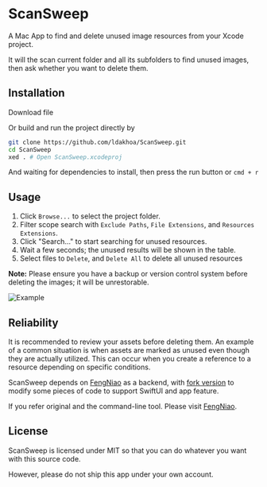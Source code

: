 # ScanSweep

A Mac App to find and delete unused image resources from your Xcode project.

It will the scan current folder and all its subfolders to find unused images, then ask whether you want to delete them.

## Installation

Download file

Or build and run the project directly by
```bash
git clone https://github.com/ldakhoa/ScanSweep.git
cd ScanSweep
xed . # Open ScanSweep.xcodeproj
```

And waiting for dependencies to install, then press the run button or `cmd + r`

## Usage

1. Click `Browse...` to select the project folder.
2. Filter scope search with `Exclude Paths`, `File Extensions`, and `Resources Extensions`.
3. Click "Search..." to start searching for unused resources.
4. Wait a few seconds; the unused results will be shown in the table.
5. Select files to `Delete`, and `Delete All` to delete all unused resources

**Note:** Please ensure you have a backup or version control system before deleting the images; it will be unrestorable.

![Example](./example.gif)

## Reliability

It is recommended to review your assets before deleting them. An example of a common situation is when assets are marked as unused even though they are actually utilized. This can occur when you create a reference to a resource depending on specific conditions.

ScanSweep depends on [FengNiao](https://github.com/onevcat/FengNiao) as a backend, with [fork version](https://github.com/ldakhoa/FengNiao) to modify some pieces of code to support SwiftUI and app feature.

If you refer original and the command-line tool. Please visit [FengNiao](https://github.com/onevcat/FengNiao).

## License

ScanSweep is licensed under MIT so that you can do whatever you want with this source code.

However, please do not ship this app under your own account.
